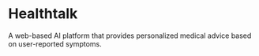 # Healthtalk
A web-based AI platform that provides personalized medical advice based on user-reported symptoms.
